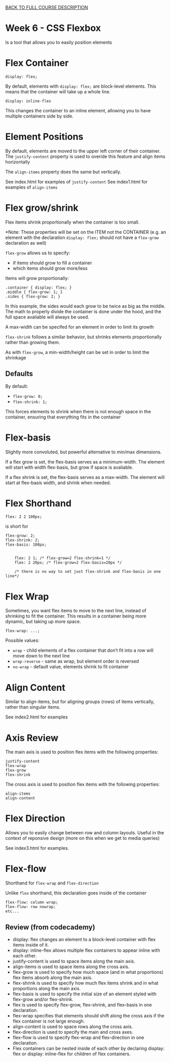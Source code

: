 [BACK TO FULL COURSE DESCRIPTION](https://github.com/Andre-Arante/introtowebdesign)

# Week 6 - CSS Flexbox

Is a tool that allows you to easily position elements

# Flex Container

`display: flex;`

By default, elements with `display: flex;` are block-level elements. This means that the container will take up a whole line.

`display: inline-flex`

This changes the container to an inline element, allowing you to have multiple containers side by side.

# Element Positions

By default, elements are moved to the upper left corner of their container. The `justify-content` property is used to overide this feature and align items horizontally

The `align-items` property does the same but vertically.

See index.html for examples of `justify-content`
See index1.html for examples of `align-items`

# Flex grow/shrink

Flex items shrink proportionally when the container is too small.

\*Note: These properties will be set on the ITEM not the CONTAINER (e.g. an element with the declaration `display: flex;` should not have a `flex-grow` declaration as well)

`flex-grow` allows us to specify:

- if items should grow to fill a container
- which items should grow more/less

Items will grow proportionally:

```
.container { display: flex; }
.middle { flex-grow: 1; }
.sides { flex-grow: 2; }
```

In this example, the sides would each grow to be twice as big as the middle. The math to properly divide the container is done under the hood, and the full space avaliable will always be used.

A max-width can be specifed for an element in order to limit its growth

`flex-shrink` follows a similar behavior, but shrinks elements proportionally rather than growing them.

As with `flex-grow`, a min-width/height can be set in order to limit the shrinkage

## Defaults

By default:

- `flex-grow: 0;`
- `flex-shrink: 1;`

This forces elements to shrink when there is not enough space in the container, ensuring that everything fits in the container

# Flex-basis

Slightly more convoluted, but powerful alternative to min/max dimensions.

If a flex grow is set, the flex-basis serves as a minimum-width. The element will start with width flex-basis, but grow if space is avaliable.

If a flex shrink is set, the flex-basis serves as a max-width. The element will start at flex-basis width, and shrink when needed.

# Flex Shorthand

```
flex: 2 2 100px;
```

is short for

    flex-grow: 2;
    flex-shrink: 2;
    flex-basis: 100px;

```

    flex: 2 1; /* flex-grow=2 flex-shrink=1 */
    flex: 2 20px; /* flex-grow=2 flex-basis=20px */

    /* there is no way to set just flex-shrink and flex-basis in one line*/

```

# Flex Wrap

Sometimes, you want flex items to move to the next line, instead of shrinking to fit the container. This results in a container being more dynamic, but taking up more space.

`flex-wrap: ...;`

Possible values:

- `wrap` - child elements of a flex container that don’t fit into a row will move down to the next line
- `wrap-reverse` - same as wrap, but element order is reversed
- `no-wrap` - default value, elements shrink to fit container

# Align Content

Similar to align-items, but for aligning groups (rows) of items vertically, rather than singular items.

See index2.html for examples

# Axis Review

The main axis is used to position flex items with the following properties:

    justify-content
    flex-wrap
    flex-grow
    flex-shrink

The cross axis is used to position flex items with the following properties:

    align-items
    align-content

# Flex Direction

Allows you to easily change between row and column layouts. Useful in the context of reponsive design (more on this when we get to media queries)

See index3.html for examples.

# Flex-flow

Shorthand for `flex-wrap` and `flex-direction`

Unlike `flex` shorthand, this declaration goes inside of the container

    flex-flow: column wrap;
    flex-flow: row nowrap;
    etc...

## Review (from codecademy)

- display: flex changes an element to a block-level container with flex items inside of it.
- display: inline-flex allows multiple flex containers to appear inline with each other.
- justify-content is used to space items along the main axis.
- align-items is used to space items along the cross axis.
- flex-grow is used to specify how much space (and in what proportions) flex items absorb along the main axis.
- flex-shrink is used to specify how much flex items shrink and in what proportions along the main axis.
- flex-basis is used to specify the initial size of an element styled with flex-grow and/or flex-shrink.
- flex is used to specify flex-grow, flex-shrink, and flex-basis in one declaration.
- flex-wrap specifies that elements should shift along the cross axis if the flex container is not large enough.
- align-content is used to space rows along the cross axis.
- flex-direction is used to specify the main and cross axes.
- flex-flow is used to specify flex-wrap and flex-direction in one declaration.
- Flex containers can be nested inside of each other by declaring display: flex or display: inline-flex for children of flex containers.
